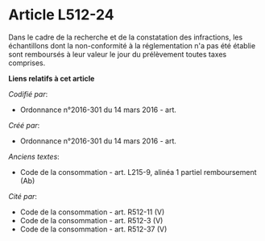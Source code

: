 # Article L512-24

Dans le cadre de la recherche et de la constatation des infractions, les échantillons dont la non-conformité à la
réglementation n'a pas été établie sont remboursés à leur valeur le jour du prélèvement toutes taxes comprises.

**Liens relatifs à cet article**

_Codifié par_:

  - Ordonnance n°2016-301 du 14 mars 2016 - art.

_Créé par_:

  - Ordonnance n°2016-301 du 14 mars 2016 - art.

_Anciens textes_:

  - Code de la consommation - art. L215-9, alinéa 1 partiel remboursement (Ab)

_Cité par_:

  - Code de la consommation - art. R512-11 (V)
  - Code de la consommation - art. R512-3 (V)
  - Code de la consommation - art. R512-37 (V)
